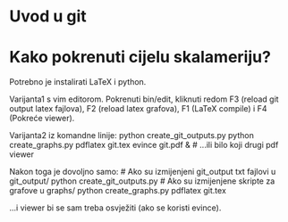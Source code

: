 Uvod u git
==========

Kako pokrenuti cijelu skalameriju?
==================================

Potrebno je instalirati LaTeX i python.

Varijanta1 s vim editorom. Pokrenuti bin/edit, kliknuti redom F3 (reload git output latex fajlova), F2 (reload latex grafova), F1 (LaTeX compile) i F4 (Pokreće viewer).

Varijanta2 iz komandne linije:
    python create_git_outputs.py
    python create_graphs.py
    pdflatex git.tex
    evince git.pdf &
	# ...ili bilo koji drugi pdf viewer

Nakon toga je dovoljno samo:
	# Ako su izmijenjeni git_output txt fajlovi u git_output/
    python create_git_outputs.py
	# Ako su izmijenjene skripte za grafove u graphs/
    python create_graphs.py
    pdflatex git.tex

...i viewer bi se sam treba osvježiti (ako se koristi evince).
